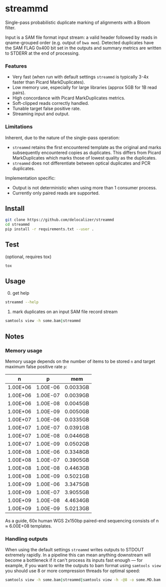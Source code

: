 # streammd

Single-pass probabilistic duplicate marking of alignments with a Bloom filter.

Input is a SAM file format input stream: a valid header followed by reads in
qname-grouped order (e.g. output of `bwa mem`). Detected duplicates have the
SAM FLAG 0x400 bit set in the outputs and summary metrics are written to STDERR
at the end of processing.

### Features

* Very fast (when run with default settings `streammd` is typically 3-4x faster
  than Picard MarkDuplicates).
* Low memory use, especially for large libraries (approx 5GB for 1B read pairs).
* High concordance with Picard MarkDuplicates metrics.
* Soft-clipped reads correctly handled.
* Tunable target false positive rate.
* Streaming input and output.

### Limitations

Inherent, due to the nature of the single-pass operation:

* `streammd` retains the first encountered template as the original and marks
  subsequently encountered copies as duplicates. This differs from Picard
  MarkDuplicates which marks those of lowest quality as the duplicates.
* `streammd` does not differentiate between optical duplicates and PCR
  duplicates.

Implementation specific:

* Output is not deterministic when using more than 1 consumer process.
* Currently only paired reads are supported.

## Install

```bash
git clone https://github.com/delocalizer/streammd
cd streammd
pip install -r requirements.txt --user .
```

## Test

(optional, requires tox)
```bash
tox
```

## Usage

0. get help

```bash
streammd --help
```

1. mark duplicates on an input SAM file record stream 

```bash
samtools view -h some.bam|streammd
```

## Notes

### Memory usage

Memory usage depends on the number of items to be stored `n` and target
maximum false positive rate `p`:

|    n    |    p    |    mem    |
| ------- | ------- | --------- |
|1.00E+06 |1.00E-06 |0.0033GB   |
|1.00E+06 |1.00E-07 |0.0039GB   |
|1.00E+06 |1.00E-08 |0.0045GB   |
|1.00E+06 |1.00E-09 |0.0050GB   |
|1.00E+07 |1.00E-06 |0.0335GB   |
|1.00E+07 |1.00E-07 |0.0391GB   |
|1.00E+07 |1.00E-08 |0.0446GB   |
|1.00E+07 |1.00E-09 |0.0502GB   |
|1.00E+08 |1.00E-06 |0.3348GB   |
|1.00E+08 |1.00E-07 |0.3905GB   |
|1.00E+08 |1.00E-08 |0.4463GB   |
|1.00E+08 |1.00E-09 |0.5021GB   |
|1.00E+09 |1.00E-06 |3.3475GB   |
|1.00E+09 |1.00E-07 |3.9055GB   |
|1.00E+09 |1.00E-08 |4.4634GB   |
|1.00E+09 |1.00E-09 |5.0213GB   |

As a guide, 60x human WGS 2x150bp paired-end sequencing consists of
n &#8776; 6.00E+08 templates.

### Handling outputs

When using the default settings `streammd` writes outputs to STDOUT extremely
rapidly. In a pipeline this can mean anything downstream will become a
bottleneck if it can't process its inputs fast enough — for example, if you
want to write the outputs to bam format using `samtools view` you should use 8
or more compression threads for optimal speed:

```bash
samtools view -h some.bam|streammd|samtools view -h -@8 -o some.MD.bam
```
